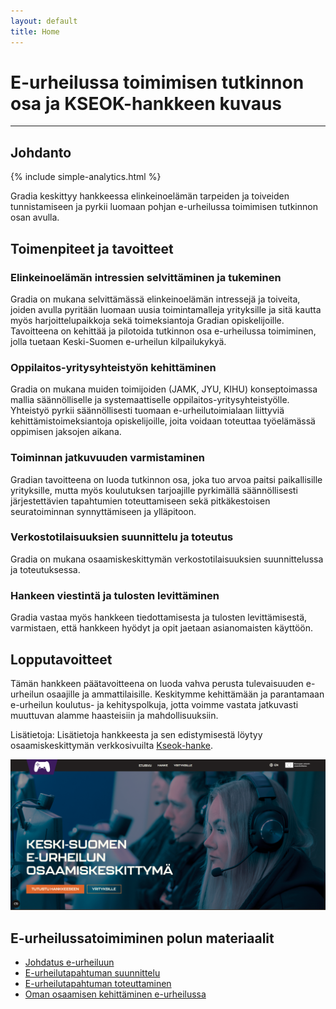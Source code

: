 ```yaml
---
layout: default
title: Home
---
```


# E-urheilussa toimimisen tutkinnon osa ja KSEOK-hankkeen kuvaus

---

## Johdanto

{% include simple-analytics.html %}

Gradia keskittyy hankkeessa elinkeinoelämän tarpeiden ja toiveiden tunnistamiseen ja pyrkii luomaan pohjan e-urheilussa
toimimisen tutkinnon osan avulla.

## Toimenpiteet ja tavoitteet

### Elinkeinoelämän intressien selvittäminen ja tukeminen

Gradia on mukana selvittämässä elinkeinoelämän intressejä ja toiveita, joiden avulla pyritään luomaan uusia
toimintamalleja yrityksille ja sitä kautta myös harjoittelupaikkoja sekä toimeksiantoja Gradian opiskelijoille.
Tavoitteena on kehittää ja pilotoida tutkinnon osa e-urheilussa toimiminen, jolla tuetaan Keski-Suomen e-urheilun
kilpailukykyä.

### Oppilaitos-yritysyhteistyön kehittäminen

Gradia on mukana muiden toimijoiden (JAMK, JYU, KIHU) konseptoimassa mallia säännölliselle ja systemaattiselle
oppilaitos-yritysyhteistyölle.
Yhteistyö pyrkii säännöllisesti tuomaan e-urheilutoimialaan liittyviä kehittämistoimeksiantoja opiskelijoille, joita
voidaan toteuttaa työelämässä oppimisen jaksojen aikana.

### Toiminnan jatkuvuuden varmistaminen

Gradian tavoitteena on luoda tutkinnon osa, joka tuo arvoa paitsi paikallisille yrityksille, mutta myös koulutuksen
tarjoajille pyrkimällä säännöllisesti järjestettävien tapahtumien toteuttamiseen sekä pitkäkestoisen seuratoiminnan
synnyttämiseen ja ylläpitoon.

### Verkostotilaisuuksien suunnittelu ja toteutus

Gradia on mukana osaamiskeskittymän verkostotilaisuuksien suunnittelussa ja toteutuksessa.

### Hankeen viestintä ja tulosten levittäminen

Gradia vastaa myös hankkeen tiedottamisesta ja tulosten levittämisestä, varmistaen, että hankkeen hyödyt ja opit jaetaan
asianomaisten käyttöön.

## Lopputavoitteet

Tämän hankkeen päätavoitteena on luoda vahva perusta tulevaisuuden e-urheilun osaajille ja ammattilaisille. Keskitymme
kehittämään ja parantamaan e-urheilun koulutus- ja kehityspolkuja, jotta voimme vastata jatkuvasti muuttuvan alamme
haasteisiin ja mahdollisuuksiin.

Lisätietoja: Lisätietoja hankkeesta ja sen edistymisestä löytyy osaamiskeskittymän verkkosivuilta
[Kseok-hanke](https://coesports.gg/).

[![Kseok-hanke](https://github.com/VilleHamalainen/e-urheilussa-toimiminen/raw/main/Kuvat/Kseokkuva.png)](https://coesports.gg/)

## E-urheilussatoimiminen polun materiaalit

- [Johdatus e-urheiluun](johdatus-e-urheiluun/)
- [E-urheilutapahtuman suunnittelu](e-urheilutapahtuman-suunnittelu/)
- [E-urheilutapahtuman toteuttaminen](e-urheilutapahtuman-toteuttaminen/)
- [Oman osaamisen kehittäminen e-urheilussa](oman-osaamisen-kehittäminen-e-urheilussa/)